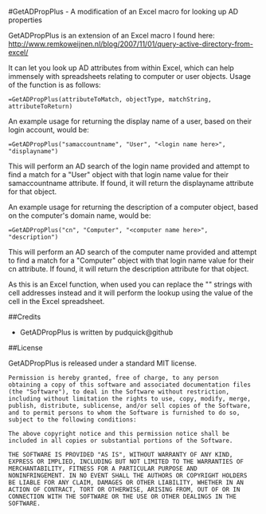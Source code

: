 #GetADPropPlus - A modification of an Excel macro for looking up AD properties

GetADPropPlus is an extension of an Excel macro I found here: http://www.remkoweijnen.nl/blog/2007/11/01/query-active-directory-from-excel/

It can let you look up AD attributes from within Excel, which can help immensely with spreadsheets relating to computer or user objects. Usage of the function is as follows:

`=GetADPropPlus(attributeToMatch, objectType, matchString, attributeToReturn)`

An example usage for returning the display name of a user, based on their login account, would be:

`=GetADPropPlus("samaccountname", "User", "<login name here>", "displayname")`

This will perform an AD search of the login name provided and attempt to find a match for a "User" object with that login name value for their samaccountname attribute. If found, it will return the displayname attribute for that object.

An example usage for returning the description of a computer object, based on the computer's domain name, would be:

`=GetADPropPlus("cn", "Computer", "<computer name here>", "description")`

This will perform an AD search of the computer name provided and attempt to find a match for a "Computer" object with that login name value for their cn attribute. If found, it will return the description attribute for that object.

As this is an Excel function, when used you can replace the "<whatever name here>" strings with cell addresses instead and it will perform the lookup using the value of the cell in the Excel spreadsheet.

##Credits

- GetADPropPlus is written by pudquick@github 

##License

GetADPropPlus is released under a standard MIT license.

	Permission is hereby granted, free of charge, to any person
	obtaining a copy of this software and associated documentation files
	(the "Software"), to deal in the Software without restriction,
	including without limitation the rights to use, copy, modify, merge,
	publish, distribute, sublicense, and/or sell copies of the Software,
	and to permit persons to whom the Software is furnished to do so,
	subject to the following conditions:

	The above copyright notice and this permission notice shall be
	included in all copies or substantial portions of the Software.

	THE SOFTWARE IS PROVIDED "AS IS", WITHOUT WARRANTY OF ANY KIND,
	EXPRESS OR IMPLIED, INCLUDING BUT NOT LIMITED TO THE WARRANTIES OF
	MERCHANTABILITY, FITNESS FOR A PARTICULAR PURPOSE AND
	NONINFRINGEMENT. IN NO EVENT SHALL THE AUTHORS OR COPYRIGHT HOLDERS
	BE LIABLE FOR ANY CLAIM, DAMAGES OR OTHER LIABILITY, WHETHER IN AN
	ACTION OF CONTRACT, TORT OR OTHERWISE, ARISING FROM, OUT OF OR IN
	CONNECTION WITH THE SOFTWARE OR THE USE OR OTHER DEALINGS IN THE
	SOFTWARE.



